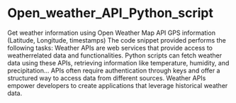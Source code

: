 # Open_weather_API_Python_script
Get weather information using Open Weather Map API GPS information (Latitude, Longitude, timestamps)
The code snippet provided performs the following tasks:
Weather APIs are web services that provide access to weatherrelated data and functionalities.
Python scripts can fetch weather data using these APIs, retrieving information like temperature, humidity, and precipitation...
APIs often require authentication through keys and offer a structured way to access data from different sources.
Weather APIs empower developers to create applications that leverage historical weather data.
